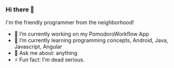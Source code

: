 ### Hi there 👋

I'm the friendly programmer from the neighborhood!

- 🔭 I’m currently working on my PomodoroWorkflow App
- 🌱 I’m currently learning programming concepts, Android, Java, Javascript, Angular
- 💬 Ask me about: anything
- ⚡ Fun fact: I'm dead serious.
